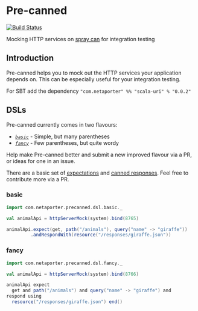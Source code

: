 Pre-canned
==========

[![Build Status](https://travis-ci.org/NET-A-PORTER/pre-canned.png?branch=master)](https://travis-ci.org/NET-A-PORTER/pre-canned)

Mocking HTTP services on [spray can](http://spray.io) for integration testing

Introduction
------------

Pre-canned helps you to mock out the HTTP services your application depends on. This can be especially useful
for your integration testing.

For SBT add the dependency `"com.netaporter" %% "scala-uri" % "0.0.2"`

DSLs
----

Pre-canned currently comes in two flavours:

 * *[`basic`](#basic)* - Simple, but many parentheses
 * *[`fancy`](#fancy)* - Few parentheses, but quite wordy

Help make Pre-canned better and submit a new improved flavour via a PR, or ideas for one in an issue.

There are a basic set of [expectations](https://github.com/NET-A-PORTER/pre-canned/blob/master/src/main/scala/com/netaporter/precanned/Expectations.scala) and [canned responses](https://github.com/NET-A-PORTER/pre-canned/blob/master/src/main/scala/com/netaporter/precanned/CannedResponses.scala). Feel free to contribute more via a PR.

### basic

```scala
import com.netaporter.precanned.dsl.basic._

val animalApi = httpServerMock(system).bind(8765)

animalApi.expect(get, path("/animals"), query("name" -> "giraffe"))
         .andRespondWith(resource("/responses/giraffe.json"))
```

### fancy

```scala
import com.netaporter.precanned.dsl.fancy._

val animalApi = httpServerMock(system).bind(8766)

animalApi expect
  get and path("/animals") and query("name" -> "giraffe") and
respond using
  resource("/responses/giraffe.json") end()
```
